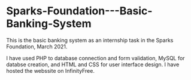 # Sparks-Foundation---Basic-Banking-System
This is the basic banking system as an internship task in the Sparks Foundation, March 2021.

I have used PHP to database connection and form validation, MySQL for databse creation, and HTML and CSS for user interface design. I have hosted the webssite on InfinityFree.  
